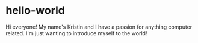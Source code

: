 # hello-world
Hi everyone! My name's Kristin and I have a passion for anything computer related. I'm just wanting to introduce myself to the world!
